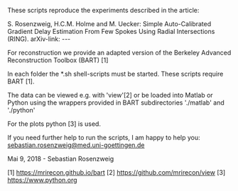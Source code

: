 These scripts reproduce the experiments described in the article:

S. Rosenzweig, H.C.M. Holme and M. Uecker: Simple Auto-Calibrated Gradient Delay Estimation From Few Spokes Using Radial Intersections (RING). arXiv-link: ---

For reconstruction we provide an adapted version of the Berkeley Advanced Reconstruction Toolbox (BART) [1]

In each folder the *.sh shell-scripts must be started. These scripts require BART [1].

The data can be viewed e.g. with 'view'[2] or be loaded into Matlab or Python using the wrappers provided in BART subdirectories './matlab' and './python'

For the plots python [3] is used.

If you need further help to run the scripts, I am happy to help you: sebastian.rosenzweig@med.uni-goettingen.de

Mai 9, 2018 - Sebastian Rosenzweig

[1] https://mrirecon.github.io/bart 
[2] https://github.com/mrirecon/view
[3] https://www.python.org
